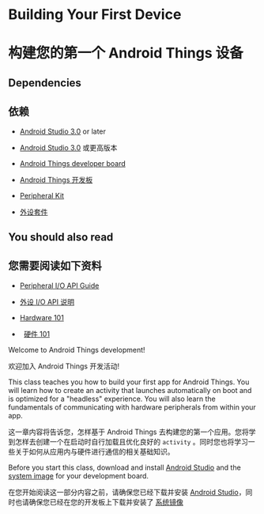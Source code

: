# Building Your First Device

# 构建您的第一个 Android Things 设备

## Dependencies

## 依赖

*   [Android Studio 3.0](https://developer.android.google.cn/studio/index.html) or later

*   [Android Studio 3.0](https://developer.android.google.cn/studio/index.html) 或更高版本

*   [Android Things developer board](../../hardware/developer-kits.html)

*   [Android Things 开发板](../../hardware/developer-kits.html)

*   [Peripheral Kit](../../hardware/developer-kits.html#featured_peripherals)

*   [外设套件](../../hardware/developer-kits.html#featured_peripherals)

## You should also read

## 您需要阅读如下资料

*   [Peripheral I/O API Guide](../../sdk/pio/index.html)

*   [外设 I/O API 说明](../../sdk/pio/index.html)

*   [Hardware 101](../../hardware/hardware-101.html)

*   [硬件 101](../../hardware/hardware-101.html)


Welcome to Android Things development!

欢迎加入 Android Things 开发活动!

This class teaches you how to build your first app for Android Things. You will learn how to create an activity that launches automatically on boot and is optimized for a "headless" experience. You will also learn the fundamentals of communicating with hardware peripherals from within your app.

这一章内容将告诉您，怎样基于 Android Things 去构建您的第一个应用。您将学到怎样去创建一个在启动时自行加载且优化良好的 `activity` 。同时您也将学习一些关于如何从应用内与硬件进行通信的相关基础知识。

Before you start this class, download and install [Android Studio](https://developer.android.google.cn/studio/index.html) and the [system image](https://partner.android.com/things/console) for your development board.

在您开始阅读这一部分内容之前，请确保您已经下载并安装 [Android Studio](https://developer.android.google.cn/studio/index.html)，同时也请确保您已经在您的开发板上下载并安装了 [系统镜像](https://partner.android.com/things/console)
